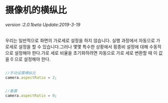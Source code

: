 # 摄像机的横纵比

###### *version :2.0.1beta   Update:2019-3-19*

우리는 일반적으로 화면의 가로세로 설정을 하지 않습니다. 실행 과정에서 자동으로 가로세로 설정을 할 수 있습니다.그러나 몇몇 특수한 상황에서 횡종비 설정에 대해 수동적으로 설정해야 한다.가로 세로 비율을 초기화하려면 자동으로 가로 세로 변환할 때 이 값을 0 으로 설정해야 한다.


```typescript

//手动设置横纵比
camera.aspectRatio = 2;
```



```typescript

//重置
camera.aspectRatio = 0;
```


